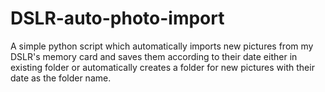 # DSLR-auto-photo-import
A simple python script which automatically imports new pictures from my DSLR's memory card and saves them according to their date either in existing folder or automatically creates a folder for new pictures with their date as the folder name.
